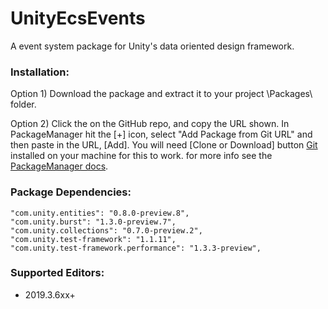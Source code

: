 # UnityEcsEvents
A event system package for Unity's data oriented design framework.

### Installation:

Option 1) Download the package and extract it to your project \Packages\ folder.

Option 2) Click the on the GitHub repo, and copy the URL shown. In PackageManager hit the [+] icon,  select "Add Package from Git URL" and then paste in the URL, [Add]. You will need [Clone or Download] button [Git](https://git-scm.com/ "Git") installed on your machine for this to work. for more info see the  [PackageManager docs](https://docs.unity3d.com/Manual/upm-ui-giturl.html "PackageManager docs").

### Package Dependencies:

    "com.unity.entities": "0.8.0-preview.8",
    "com.unity.burst": "1.3.0-preview.7",
    "com.unity.collections": "0.7.0-preview.2",
    "com.unity.test-framework": "1.1.11",
    "com.unity.test-framework.performance": "1.3.3-preview",
    
### Supported Editors:

  * 2019.3.6xx+
